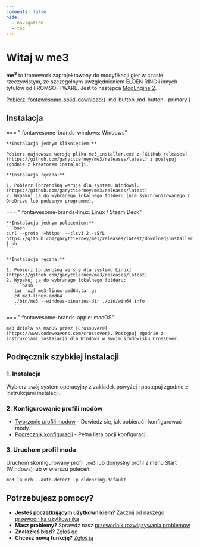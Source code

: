 ```yaml
---
comments: false
hide:
  - navigation
  - toc
---
```


# Witaj w me3

**me<sup>3</sup>** to framework zaprojektowany do modyfikacji gier w czasie rzeczywistym, ze szczególnym uwzględnieniem ELDEN RING i innych tytułów od FROMSOFTWARE. Jest to następca [ModEngine 2](https://github.com/garyttierney/me3).

[Pobierz :fontawesome-solid-download:](https://github.com/garyttierney/me3/releases/latest){ .md-button .md-button--primary }

## Instalacja

=== ":fontawesome-brands-windows: Windows"

    **Instalacja jednym kliknięciem:**

    Pobierz najnowszą wersję pliku me3_installer.exe z [GitHub releases](https://github.com/garyttierney/me3/releases/latest) i postępuj zgodnie z kreatorem instalacji.

    **Instalacja ręczna:**

    1. Pobierz [przenośną wersję dla systemu Windows].(https://github.com/garyttierney/me3/releases/latest)
    2. Wypakuj ją do wybranego lokalnego folderu (nie synchronizowanego z OneDrive lub podobnym programme).

=== ":fontawesome-brands-linux: Linux / Steam Deck"

    **Instalacja jednym poleceniem:**
    ```bash
    curl --proto '=https' --tlsv1.2 -sSfL https://github.com/garyttierney/me3/releases/latest/download/installer.sh | sh
    ```

    **Instalacja ręczna:**

    1. Pobierz [przenośną wersję dla systemu Linux](https://github.com/garyttierney/me3/releases/latest)
    2. Wypakuj ją do wybranego lokalnego folderu:
       ```bash
       tar -xzf me3-linux-amd64.tar.gz
       cd me3-linux-amd64
       ./bin/me3 --windows-binaries-dir ./bin/win64 info
       ```

=== ":fontawesome-brands-apple: macOS"

    me3 działa na macOS przez [CrossOver®](https://www.codeweavers.com/crossover). Postępuj zgodnie z instrukcjami instalacji dla Windows w swoim środowisku CrossOver.

## Podręcznik szybkiej instalacji

### 1. Instalacja

Wybierz swój system operacyjny z zakładek powyżej i postępuj zgodnie z instrukcjami instalacji.

### 2. Konfigurowanie profili modów

- [Tworzenie profili modów](user-guide/creating-mod-profiles.md) - Dowiedz się, jak pobierać i konfigurować mody.
- [Podręcznik konfiguracji](configuration-reference.md) - Pełna lista opcji konfiguracji.

### 3. Uruchom profil moda

Uruchom skonfigurowany profil `.me3` lub domyślny profil z menu Start (Windows) lub w wierszu poleceń:

```shell
me3 launch --auto-detect -p eldenring-default
```

## Potrzebujesz pomocy?

- **Jesteś początkującym użytkownikiem?** Zacznij od naszego [przewodnika użytkownika](user-guide/installation.md)
- **Masz problemy?** Sprawdź nasz [przewodnik rozwiązywania problemów](user-guide/troubleshooting.md)
- **Znalazłeś błąd?** [Zgłoś go](https://github.com/garyttierney/me3/discussions/categories/bug-reports)
- **Chcesz nową funkcję?** [Zgłoś ją](https://github.com/garyttierney/me3/discussions/categories/ideas)
